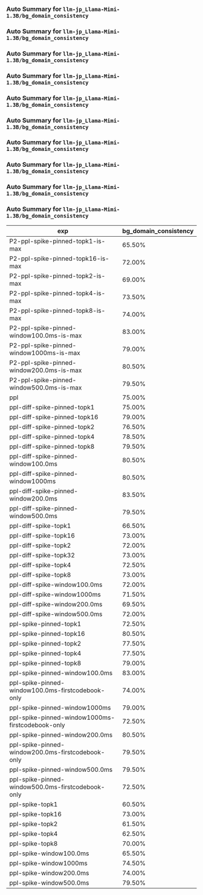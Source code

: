 ### Auto Summary for `llm-jp_Llama-Mimi-1.3B/bg_domain_consistency`

### Auto Summary for `llm-jp_Llama-Mimi-1.3B/bg_domain_consistency`

### Auto Summary for `llm-jp_Llama-Mimi-1.3B/bg_domain_consistency`

### Auto Summary for `llm-jp_Llama-Mimi-1.3B/bg_domain_consistency`

### Auto Summary for `llm-jp_Llama-Mimi-1.3B/bg_domain_consistency`

### Auto Summary for `llm-jp_Llama-Mimi-1.3B/bg_domain_consistency`

### Auto Summary for `llm-jp_Llama-Mimi-1.3B/bg_domain_consistency`

### Auto Summary for `llm-jp_Llama-Mimi-1.3B/bg_domain_consistency`

### Auto Summary for `llm-jp_Llama-Mimi-1.3B/bg_domain_consistency`

### Auto Summary for `llm-jp_Llama-Mimi-1.3B/bg_domain_consistency`

<!-- AUTO-GEN: SPLIT TABLE -->
| exp | bg_domain_consistency |
| --- | --- |
| P2-ppl-spike-pinned-topk1-is-max | 65.50% |
| P2-ppl-spike-pinned-topk16-is-max | 72.00% |
| P2-ppl-spike-pinned-topk2-is-max | 69.00% |
| P2-ppl-spike-pinned-topk4-is-max | 73.50% |
| P2-ppl-spike-pinned-topk8-is-max | 74.00% |
| P2-ppl-spike-pinned-window100.0ms-is-max | 83.00% |
| P2-ppl-spike-pinned-window1000ms-is-max | 79.00% |
| P2-ppl-spike-pinned-window200.0ms-is-max | 80.50% |
| P2-ppl-spike-pinned-window500.0ms-is-max | 79.50% |
| ppl | 75.00% |
| ppl-diff-spike-pinned-topk1 | 75.00% |
| ppl-diff-spike-pinned-topk16 | 79.00% |
| ppl-diff-spike-pinned-topk2 | 76.50% |
| ppl-diff-spike-pinned-topk4 | 78.50% |
| ppl-diff-spike-pinned-topk8 | 79.50% |
| ppl-diff-spike-pinned-window100.0ms | 80.50% |
| ppl-diff-spike-pinned-window1000ms | 80.50% |
| ppl-diff-spike-pinned-window200.0ms | 83.50% |
| ppl-diff-spike-pinned-window500.0ms | 79.50% |
| ppl-diff-spike-topk1 | 66.50% |
| ppl-diff-spike-topk16 | 73.00% |
| ppl-diff-spike-topk2 | 72.00% |
| ppl-diff-spike-topk32 | 73.00% |
| ppl-diff-spike-topk4 | 72.50% |
| ppl-diff-spike-topk8 | 73.00% |
| ppl-diff-spike-window100.0ms | 72.00% |
| ppl-diff-spike-window1000ms | 71.50% |
| ppl-diff-spike-window200.0ms | 69.50% |
| ppl-diff-spike-window500.0ms | 72.00% |
| ppl-spike-pinned-topk1 | 72.50% |
| ppl-spike-pinned-topk16 | 80.50% |
| ppl-spike-pinned-topk2 | 77.50% |
| ppl-spike-pinned-topk4 | 77.50% |
| ppl-spike-pinned-topk8 | 79.00% |
| ppl-spike-pinned-window100.0ms | 83.00% |
| ppl-spike-pinned-window100.0ms-firstcodebook-only | 74.00% |
| ppl-spike-pinned-window1000ms | 79.00% |
| ppl-spike-pinned-window1000ms-firstcodebook-only | 72.50% |
| ppl-spike-pinned-window200.0ms | 80.50% |
| ppl-spike-pinned-window200.0ms-firstcodebook-only | 79.50% |
| ppl-spike-pinned-window500.0ms | 79.50% |
| ppl-spike-pinned-window500.0ms-firstcodebook-only | 72.50% |
| ppl-spike-topk1 | 60.50% |
| ppl-spike-topk16 | 73.00% |
| ppl-spike-topk2 | 61.50% |
| ppl-spike-topk4 | 62.50% |
| ppl-spike-topk8 | 70.00% |
| ppl-spike-window100.0ms | 65.50% |
| ppl-spike-window1000ms | 74.50% |
| ppl-spike-window200.0ms | 74.00% |
| ppl-spike-window500.0ms | 79.50% |
<!-- AUTO-GEN: SPLIT TABLE -->
